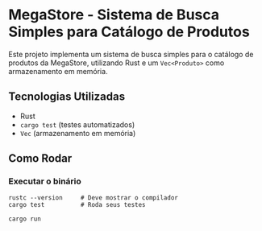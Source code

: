 # MegaStore - Sistema de Busca Simples para Catálogo de Produtos

Este projeto implementa um sistema de busca simples para o catálogo de produtos da MegaStore, utilizando Rust e um `Vec<Produto>` como armazenamento em memória.

## Tecnologias Utilizadas

- Rust
- `cargo test` (testes automatizados)
- `Vec` (armazenamento em memória)

## Como Rodar

### Executar o binário

```bashcargo --version     # Deve mostrar a versão
rustc --version     # Deve mostrar o compilador
cargo test          # Roda seus testes

cargo run